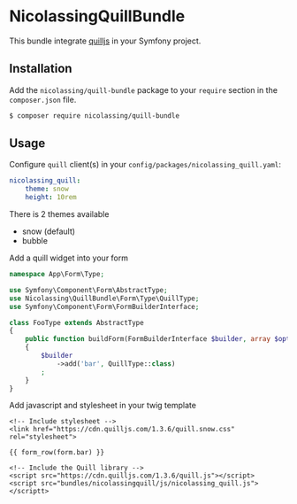 # NicolassingQuillBundle

This bundle integrate [quilljs](https://quilljs.com/docs) in your Symfony project.

## Installation ##

Add the `nicolassing/quill-bundle` package to your `require` section in the `composer.json` file.

``` bash
$ composer require nicolassing/quill-bundle
```

## Usage ##

Configure `quill` client(s) in your `config/packages/nicolassing_quill.yaml`:

``` yaml
nicolassing_quill:
    theme: snow
    height: 10rem
```

There is 2 themes available
* snow (default)
* bubble

Add a quill widget into your form
``` php
namespace App\Form\Type;

use Symfony\Component\Form\AbstractType;
use Nicolassing\QuillBundle\Form\Type\QuillType;
use Symfony\Component\Form\FormBuilderInterface;

class FooType extends AbstractType
{
    public function buildForm(FormBuilderInterface $builder, array $options)
    {
        $builder
            ->add('bar', QuillType::class)
        ;
    }
}
```

Add javascript and stylesheet in your twig template
``` twig
<!-- Include stylesheet -->
<link href="https://cdn.quilljs.com/1.3.6/quill.snow.css" rel="stylesheet">

{{ form_row(form.bar) }}

<!-- Include the Quill library -->
<script src="https://cdn.quilljs.com/1.3.6/quill.js"></script>
<script src="bundles/nicolassingquill/js/nicolassing_quill.js"></scriptt>
```
